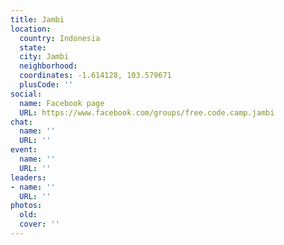 ```yaml
---
title: Jambi
location:
  country: Indonesia
  state: 
  city: Jambi
  neighborhood: 
  coordinates: -1.614128, 103.579671
  plusCode: ''
social:
  name: Facebook page
  URL: https://www.facebook.com/groups/free.code.camp.jambi
chat:
  name: ''
  URL: ''
event:
  name: ''
  URL: ''
leaders:
- name: ''
  URL: ''
photos:
  old: 
  cover: ''
---
```

